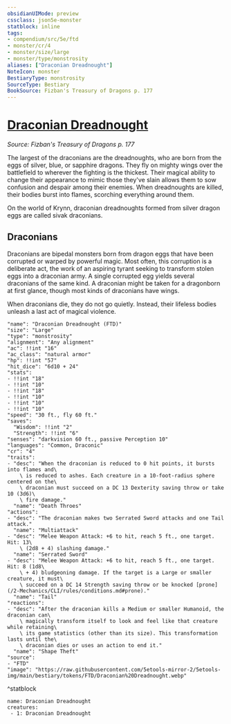 ```yaml
---
obsidianUIMode: preview
cssclass: json5e-monster
statblock: inline
tags:
- compendium/src/5e/ftd
- monster/cr/4
- monster/size/large
- monster/type/monstrosity
aliases: ["Draconian Dreadnought"]
NoteIcon: monster
BestiaryType: monstrosity
SourceType: Bestiary
BookSource: Fizban's Treasury of Dragons p. 177
---
```

# [Draconian Dreadnought](2-Mechanics/CLI/bestiary/monstrosity/draconian-dreadnought-ftd.md)
*Source: Fizban's Treasury of Dragons p. 177*  

The largest of the draconians are the dreadnoughts, who are born from the eggs of silver, blue, or sapphire dragons. They fly on mighty wings over the battlefield to wherever the fighting is the thickest. Their magical ability to change their appearance to mimic those they've slain allows them to sow confusion and despair among their enemies. When dreadnoughts are killed, their bodies burst into flames, scorching everything around them.

On the world of Krynn, draconian dreadnoughts formed from silver dragon eggs are called sivak draconians.

## Draconians

Draconians are bipedal monsters born from dragon eggs that have been corrupted or warped by powerful magic. Most often, this corruption is a deliberate act, the work of an aspiring tyrant seeking to transform stolen eggs into a draconian army. A single corrupted egg yields several draconians of the same kind. A draconian might be taken for a dragonborn at first glance, though most kinds of draconians have wings.

When draconians die, they do not go quietly. Instead, their lifeless bodies unleash a last act of magical violence.

```statblock
"name": "Draconian Dreadnought (FTD)"
"size": "Large"
"type": "monstrosity"
"alignment": "Any alignment"
"ac": !!int "16"
"ac_class": "natural armor"
"hp": !!int "57"
"hit_dice": "6d10 + 24"
"stats":
- !!int "18"
- !!int "10"
- !!int "18"
- !!int "10"
- !!int "10"
- !!int "10"
"speed": "30 ft., fly 60 ft."
"saves":
  "Wisdom": !!int "2"
  "Strength": !!int "6"
"senses": "darkvision 60 ft., passive Perception 10"
"languages": "Common, Draconic"
"cr": "4"
"traits":
- "desc": "When the draconian is reduced to 0 hit points, it bursts into flames and\
    \ is reduced to ashes. Each creature in a 10-foot-radius sphere centered on the\
    \ draconian must succeed on a DC 13 Dexterity saving throw or take 10 (3d6)\
    \ fire damage."
  "name": "Death Throes"
"actions":
- "desc": "The draconian makes two Serrated Sword attacks and one Tail attack."
  "name": "Multiattack"
- "desc": "Melee Weapon Attack: +6 to hit, reach 5 ft., one target. Hit: 13\
    \ (2d8 + 4) slashing damage."
  "name": "Serrated Sword"
- "desc": "Melee Weapon Attack: +6 to hit, reach 5 ft., one target. Hit: 8 (1d8\
    \ + 4) bludgeoning damage. If the target is a Large or smaller creature, it must\
    \ succeed on a DC 14 Strength saving throw or be knocked [prone](/2-Mechanics/CLI/rules/conditions.md#prone)."
  "name": "Tail"
"reactions":
- "desc": "After the draconian kills a Medium or smaller Humanoid, the draconian can\
    \ magically transform itself to look and feel like that creature while retaining\
    \ its game statistics (other than its size). This transformation lasts until the\
    \ draconian dies or uses an action to end it."
  "name": "Shape Theft"
"source":
- "FTD"
"image": "https://raw.githubusercontent.com/5etools-mirror-2/5etools-img/main/bestiary/tokens/FTD/Draconian%20Dreadnought.webp"
```
^statblock

```encounter-table
name: Draconian Dreadnought
creatures:
 - 1: Draconian Dreadnought
```